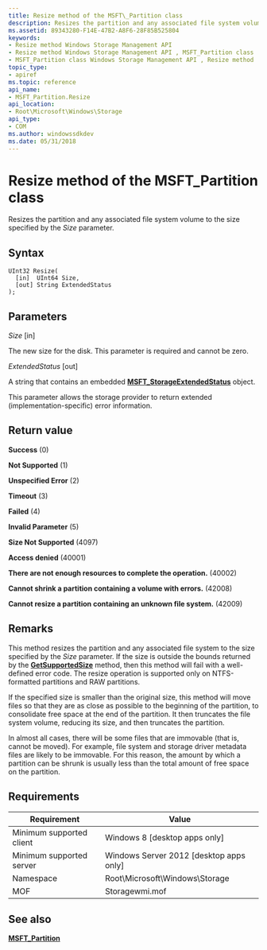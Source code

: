 ```yaml
---
title: Resize method of the MSFT\_Partition class
description: Resizes the partition and any associated file system volume to the size specified by the Size parameter.
ms.assetid: 89343280-F14E-47B2-A8F6-28F85B525804
keywords:
- Resize method Windows Storage Management API
- Resize method Windows Storage Management API , MSFT_Partition class
- MSFT_Partition class Windows Storage Management API , Resize method
topic_type:
- apiref
ms.topic: reference
api_name:
- MSFT_Partition.Resize
api_location:
- Root\Microsoft\Windows\Storage
api_type:
- COM
ms.author: windowssdkdev
ms.date: 05/31/2018
---
```


# Resize method of the MSFT\_Partition class

Resizes the partition and any associated file system volume to the size specified by the *Size* parameter.

## Syntax


```mof
UInt32 Resize(
  [in]  UInt64 Size,
  [out] String ExtendedStatus
);
```



## Parameters

 

*Size* \[in\]
 

The new size for the disk. This parameter is required and cannot be zero.

 

*ExtendedStatus* \[out\]
 

A string that contains an embedded [**MSFT\_StorageExtendedStatus**](msft-storageextendedstatus.md) object.

This parameter allows the storage provider to return extended (implementation-specific) error information.

 

## Return value

 

**Success** (0)
 

**Not Supported** (1)
 

**Unspecified Error** (2)
 

**Timeout** (3)
 

**Failed** (4)
 

**Invalid Parameter** (5)
 

**Size Not Supported** (4097)
 

**Access denied** (40001)
 

**There are not enough resources to complete the operation.** (40002)
 

**Cannot shrink a partition containing a volume with errors.** (42008)
 

**Cannot resize a partition containing an unknown file system.** (42009)
 

## Remarks

This method resizes the partition and any associated file system to the size specified by the *Size* parameter. If the size is outside the bounds returned by the [**GetSupportedSize**](msft-partition-getsupportedsizes.md) method, then this method will fail with a well-defined error code. The resize operation is supported only on NTFS-formatted partitions and RAW partitions.

If the specified size is smaller than the original size, this method will move files so that they are as close as possible to the beginning of the partition, to consolidate free space at the end of the partition. It then truncates the file system volume, reducing its size, and then truncates the partition.

In almost all cases, there will be some files that are immovable (that is, cannot be moved). For example, file system and storage driver metadata files are likely to be immovable. For this reason, the amount by which a partition can be shrunk is usually less than the total amount of free space on the partition.

## Requirements



| Requirement | Value |
|-------------------------------------|-------------------------------------------------------------------------------------------|
| Minimum supported client | Windows 8 \[desktop apps only\]                                                |
| Minimum supported server | Windows Server 2012 \[desktop apps only\]                                      |
| Namespace                | Root\\Microsoft\\Windows\\Storage                                              |
| MOF                      |  Storagewmi.mof  |



## See also

 

[**MSFT\_Partition**](msft-partition.md)
 

 

 





